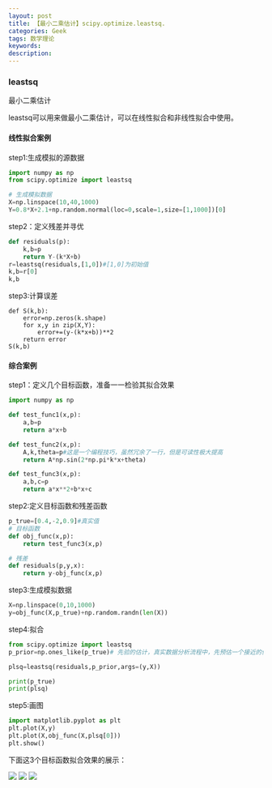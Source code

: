 ```yaml
---
layout: post
title: 【最小二乘估计】scipy.optimize.leastsq.
categories: Geek
tags: 数学理论
keywords:
description:
---
```

### leastsq
最小二乘估计  

leastsq可以用来做最小二乘估计，可以在线性拟合和非线性拟合中使用。  

#### 线性拟合案例

step1:生成模拟的源数据  
```py
import numpy as np
from scipy.optimize import leastsq

# 生成模拟数据
X=np.linspace(10,40,1000)
Y=0.8*X+2.1+np.random.normal(loc=0,scale=1,size=[1,1000])[0]
```

step2：定义残差并寻优
```py
def residuals(p):
    k,b=p
    return Y-(k*X+b)
r=leastsq(residuals,[1,0])#[1,0]为初始值
k,b=r[0]
k,b
```

step3:计算误差
```
def S(k,b):
    error=np.zeros(k.shape)
    for x,y in zip(X,Y):
        error+=(y-(k*x+b))**2
    return error
S(k,b)
```

#### 综合案例

step1：定义几个目标函数，准备一一检验其拟合效果  

```py
import numpy as np

def test_func1(x,p):
    a,b=p
    return a*x+b

def test_func2(x,p):
    A,k,theta=p#这是一个编程技巧，虽然冗余了一行，但是可读性极大提高
    return A*np.sin(2*np.pi*k*x+theta)

def test_func3(x,p):
    a,b,c=p
    return a*x**2+b*x+c

```

step2:定义目标函数和残差函数
```py
p_true=[0.4,-2,0.9]#真实值
# 目标函数
def obj_func(x,p):
    return test_func3(x,p)

# 残差
def residuals(p,y,x):
    return y-obj_func(x,p)
```

step3:生成模拟数据  
```py
X=np.linspace(0,10,1000)
y=obj_func(X,p_true)+np.random.randn(len(X))


```

step4:拟合
```py
from scipy.optimize import leastsq
p_prior=np.ones_like(p_true)# 先验的估计，真实数据分析流程中，先预估一个接近的值。这里为了测试效果，先验设定为1

plsq=leastsq(residuals,p_prior,args=(y,X))

print(p_true)
print(plsq)
```

step5:画图
```py
import matplotlib.pyplot as plt
plt.plot(X,y)
plt.plot(X,obj_func(X,plsq[0]))
plt.show()
```


下面这3个目标函数拟合效果的展示：  

<img src='http://www.guofei.site/public/postimg/fun1.png'>
<img src='http://www.guofei.site/public/postimg/fun2.png'>
<img src='http://www.guofei.site/public/postimg/fun3.png'>
